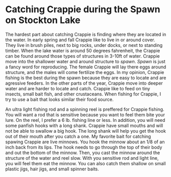 # Catching Crappie during the Spawn on Stockton Lake

The hardest part about catching Crappie is finding where they are located in the water. In early spring and fall Crappie like to live in or around cover. They live in brush piles, next to big rocks, under docks, or next to standing timber. When the lake water is around 50 degrees fahrenheit, the Crappie can be found around those types of structures in 3-10ft of water. Crappie move into the shallower water and around structure to *spawn*. *Spawn* is just a fancy word for reproducing. The female Crappie will lay there eggs around structure, and the males will come fertilize the eggs. In my opinion, Crappie fishing is the best during the spawn because they are easy to locate and are agressive feeders. In the other parts of the year, Crappie move into deeper water and are harder to locate and catch. Crappie like to feed on tiny insects, small bait fish, and other crustaceans. When fishing for Crappie, I try to use a bait that looks similar their food source.

An ultra light fishing rod and a spinning reel is preffered for Crappie fishing. You will want a rod that is sensitive because you want to feel them bite your lure. On the reel, I prefer a 6 lb. fishing line or less. In addition, you will need some panfish hooks with a long shank. Crappie have small mouths and will not be able to swallow a big hook. The long shank will help you get the hook out of their mouth after you catch a one. My favorite bait for catching spawing Crappie are live minnows. You hook the minnow about an 1/8 of an inch back from its lips. The hook needs to go through the top of their body and out the bottom of the minnow. Then, you cast the minnow around the structure of the water and reel slow. With you sensitive rod and light line, you will feel them eat the minnow. You can also catch them shallow on small plastic jigs, hair jigs, and small spinner baits. 

